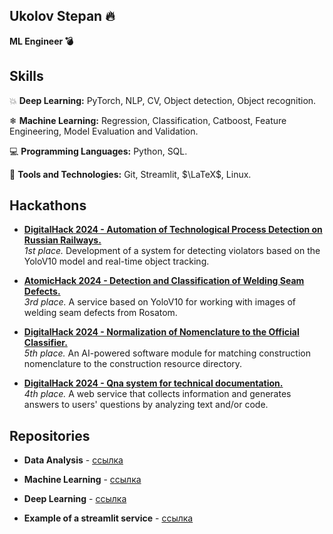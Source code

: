 ## Ukolov Stepan 🔥
**ML Engineer 💣**

## Skills
💥 **Deep Learning:** PyTorch, NLP, CV, Object detection, Object recognition.

❄ **Machine Learning:** Regression, Classification, Catboost, Feature Engineering, Model Evaluation and Validation.

💻 **Programming Languages:** Python, SQL.

🔧 **Tools and Technologies:** Git, Streamlit, $\LaTeX$, Linux.


## Hackathons

- **[DigitalHack 2024 - Automation of Technological Process Detection on Russian Railways.](https://github.com/ikanam-ai/Detection-of-technological-violations)**  
  _1st place._ Development of a system for detecting violators based on the YoloV10 model and real-time object tracking.

- **[AtomicHack 2024 - Detection and Classification of Welding Seam Defects.](https://github.com/ikanam-ai/Detection-of-welding-seams)**  
  _3rd place._ A service based on YoloV10 for working with images of welding seam defects from Rosatom.

- **[DigitalHack 2024 - Normalization of Nomenclature to the Official Classifier.](https://github.com/ikanam-ai/nomenclature_normalization)**  
  _5th place._ An AI-powered software module for matching construction nomenclature to the construction resource directory.

- **[DigitalHack 2024 - Qna system for technical documentation.](https://github.com/ikanam-ai/Qna-system-for-technical-documentation)**  
  _4th place._ A web service that collects information and generates answers to users' questions by analyzing text and/or code.

 

## Repositories

- **Data Analysis** - [ссылка](https://github.com/Y1OV/DA)

- **Machine Learning** - [ссылка](https://github.com/Y1OV/ML)

- **Deep Learning** - [ссылка](https://github.com/Y1OV/DL)

- **Example of a streamlit service** - [ссылка](https://github.com/Y1OV/AH_front)



